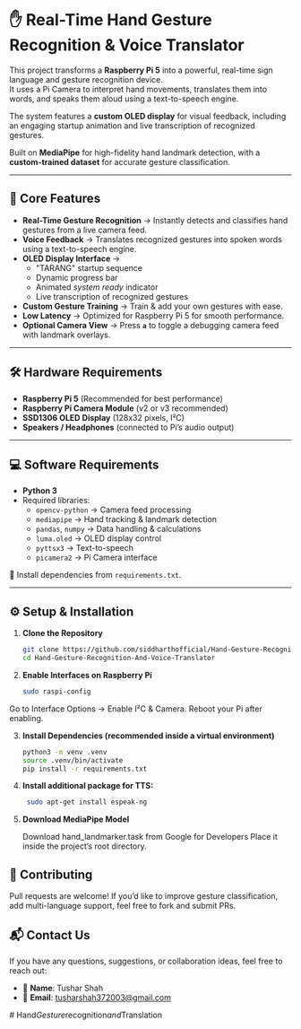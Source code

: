 # ✋ Real-Time Hand Gesture Recognition & Voice Translator  

This project transforms a **Raspberry Pi 5** into a powerful, real-time sign language and gesture recognition device.  
It uses a Pi Camera to interpret hand movements, translates them into words, and speaks them aloud using a text-to-speech engine.  

The system features a **custom OLED display** for visual feedback, including an engaging startup animation and live transcription of recognized gestures.  

Built on **MediaPipe** for high-fidelity hand landmark detection, with a **custom-trained dataset** for accurate gesture classification.  

---

## 🚀 Core Features  

- **Real-Time Gesture Recognition** → Instantly detects and classifies hand gestures from a live camera feed.  
- **Voice Feedback** → Translates recognized gestures into spoken words using a text-to-speech engine.  
- **OLED Display Interface** →  
  - "TARANG" startup sequence  
  - Dynamic progress bar  
  - Animated *system ready* indicator  
  - Live transcription of recognized gestures  
- **Custom Gesture Training** → Train & add your own gestures with ease.  
- **Low Latency** → Optimized for Raspberry Pi 5 for smooth performance.  
- **Optional Camera View** → Press **`a`** to toggle a debugging camera feed with landmark overlays.  

---

## 🛠️ Hardware Requirements  

- **Raspberry Pi 5** (Recommended for best performance)  
- **Raspberry Pi Camera Module** (v2 or v3 recommended)  
- **SSD1306 OLED Display** (128x32 pixels, I²C)  
- **Speakers / Headphones** (connected to Pi’s audio output)  

---

## 💻 Software Requirements  

- **Python 3**  
- Required libraries:  
  - `opencv-python` → Camera feed processing  
  - `mediapipe` → Hand tracking & landmark detection  
  - `pandas`, `numpy` → Data handling & calculations  
  - `luma.oled` → OLED display control  
  - `pyttsx3` → Text-to-speech  
  - `picamera2` → Pi Camera interface  

📌 Install dependencies from `requirements.txt`.  

---

## ⚙️ Setup & Installation  

1. **Clone the Repository**  
   ```bash
   git clone https://github.com/siddharthofficial/Hand-Gesture-Recognition-And-Voice-Translator.git
   cd Hand-Gesture-Recognition-And-Voice-Translator
   
2. **Enable Interfaces on Raspberry Pi**  
   ```bash
   sudo raspi-config

  Go to Interface Options → Enable I²C & Camera.
  Reboot your Pi after enabling.

3. **Install Dependencies (recommended inside a virtual environment)**
   ```bash
   python3 -m venv .venv
   source .venv/bin/activate
   pip install -r requirements.txt

4. **Install additional package for TTS:**
   ```bash
    sudo apt-get install espeak-ng
   
5. **Download MediaPipe Model**

     Download hand_landmarker.task from Google for Developers
     Place it inside the project’s root directory.


## 🤝 Contributing

Pull requests are welcome! If you’d like to improve gesture classification, add multi-language support, feel free to fork and submit PRs.


## 📬 Contact Us

If you have any questions, suggestions, or collaboration ideas, feel free to reach out:  


- 👤 **Name**: Tushar Shah
- 📧 **Email**: tusharshah372003@gmail.com
 








#   H a n d _ G e s t u r e _ r e c o g n i t i o n _ a n d _ T r a n s l a t i o n  
 